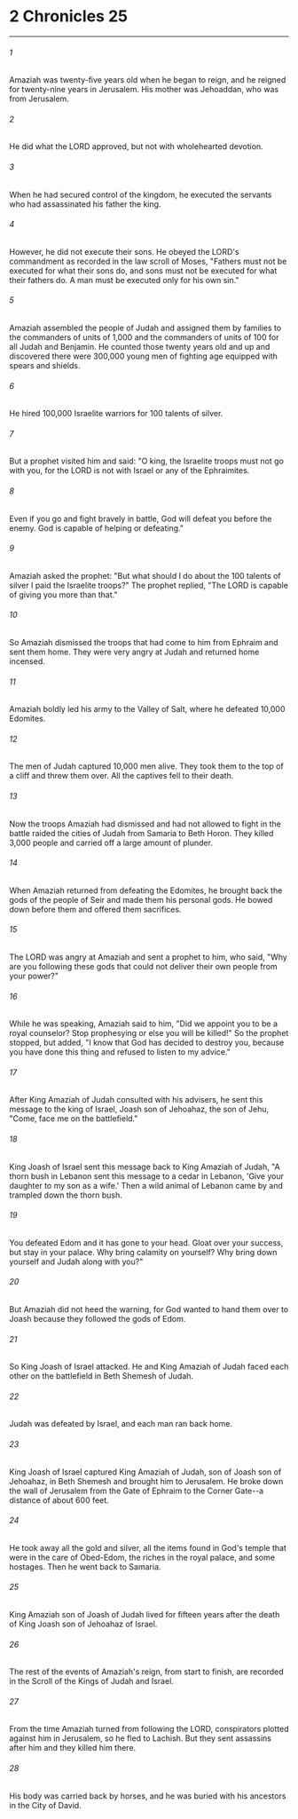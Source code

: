 # 2 Chronicles 25
***



###### 1 
Amaziah was twenty-five years old when he began to reign, and he reigned for twenty-nine years in Jerusalem. His mother was Jehoaddan, who was from Jerusalem. 

###### 2 
He did what the LORD approved, but not with wholehearted devotion. 

###### 3 
When he had secured control of the kingdom, he executed the servants who had assassinated his father the king. 

###### 4 
However, he did not execute their sons. He obeyed the LORD's commandment as recorded in the law scroll of Moses, "Fathers must not be executed for what their sons do, and sons must not be executed for what their fathers do. A man must be executed only for his own sin." 

###### 5 
Amaziah assembled the people of Judah and assigned them by families to the commanders of units of 1,000 and the commanders of units of 100 for all Judah and Benjamin. He counted those twenty years old and up and discovered there were 300,000 young men of fighting age equipped with spears and shields. 

###### 6 
He hired 100,000 Israelite warriors for 100 talents of silver. 

###### 7 
But a prophet visited him and said: "O king, the Israelite troops must not go with you, for the LORD is not with Israel or any of the Ephraimites. 

###### 8 
Even if you go and fight bravely in battle, God will defeat you before the enemy. God is capable of helping or defeating." 

###### 9 
Amaziah asked the prophet: "But what should I do about the 100 talents of silver I paid the Israelite troops?" The prophet replied, "The LORD is capable of giving you more than that." 

###### 10 
So Amaziah dismissed the troops that had come to him from Ephraim and sent them home. They were very angry at Judah and returned home incensed. 

###### 11 
Amaziah boldly led his army to the Valley of Salt, where he defeated 10,000 Edomites. 

###### 12 
The men of Judah captured 10,000 men alive. They took them to the top of a cliff and threw them over. All the captives fell to their death. 

###### 13 
Now the troops Amaziah had dismissed and had not allowed to fight in the battle raided the cities of Judah from Samaria to Beth Horon. They killed 3,000 people and carried off a large amount of plunder. 

###### 14 
When Amaziah returned from defeating the Edomites, he brought back the gods of the people of Seir and made them his personal gods. He bowed down before them and offered them sacrifices. 

###### 15 
The LORD was angry at Amaziah and sent a prophet to him, who said, "Why are you following these gods that could not deliver their own people from your power?" 

###### 16 
While he was speaking, Amaziah said to him, "Did we appoint you to be a royal counselor? Stop prophesying or else you will be killed!" So the prophet stopped, but added, "I know that God has decided to destroy you, because you have done this thing and refused to listen to my advice." 

###### 17 
After King Amaziah of Judah consulted with his advisers, he sent this message to the king of Israel, Joash son of Jehoahaz, the son of Jehu, "Come, face me on the battlefield." 

###### 18 
King Joash of Israel sent this message back to King Amaziah of Judah, "A thorn bush in Lebanon sent this message to a cedar in Lebanon, 'Give your daughter to my son as a wife.' Then a wild animal of Lebanon came by and trampled down the thorn bush. 

###### 19 
You defeated Edom and it has gone to your head. Gloat over your success, but stay in your palace. Why bring calamity on yourself? Why bring down yourself and Judah along with you?" 

###### 20 
But Amaziah did not heed the warning, for God wanted to hand them over to Joash because they followed the gods of Edom. 

###### 21 
So King Joash of Israel attacked. He and King Amaziah of Judah faced each other on the battlefield in Beth Shemesh of Judah. 

###### 22 
Judah was defeated by Israel, and each man ran back home. 

###### 23 
King Joash of Israel captured King Amaziah of Judah, son of Joash son of Jehoahaz, in Beth Shemesh and brought him to Jerusalem. He broke down the wall of Jerusalem from the Gate of Ephraim to the Corner Gate--a distance of about 600 feet. 

###### 24 
He took away all the gold and silver, all the items found in God's temple that were in the care of Obed-Edom, the riches in the royal palace, and some hostages. Then he went back to Samaria. 

###### 25 
King Amaziah son of Joash of Judah lived for fifteen years after the death of King Joash son of Jehoahaz of Israel. 

###### 26 
The rest of the events of Amaziah's reign, from start to finish, are recorded in the Scroll of the Kings of Judah and Israel. 

###### 27 
From the time Amaziah turned from following the LORD, conspirators plotted against him in Jerusalem, so he fled to Lachish. But they sent assassins after him and they killed him there. 

###### 28 
His body was carried back by horses, and he was buried with his ancestors in the City of David.
